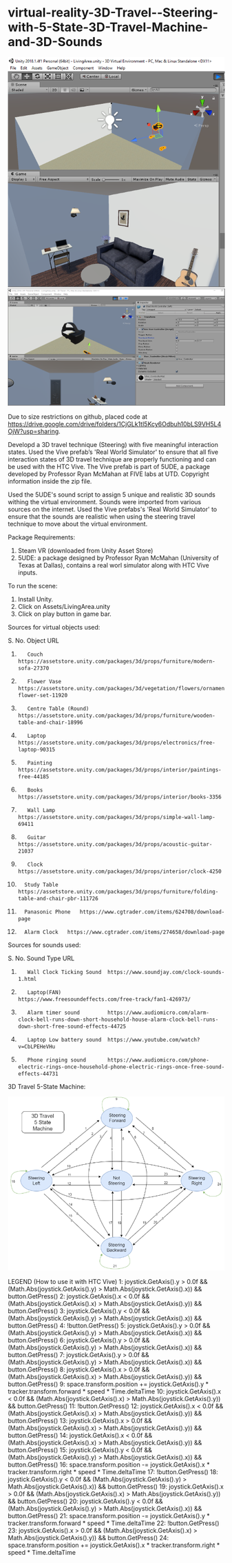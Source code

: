 # virtual-reality-3D-Travel--Steering-with-5-State-3D-Travel-Machine-and-3D-Sounds

![Alt text](screenshot1.png?raw=true "3D Virtual Environment")
![Alt text](screenshot2.png?raw=true "3D Travel")

Due to size restrictions on github, placed code at https://drive.google.com/drive/folders/1CjGLk1tl5Kcy6Odbuh10bLS9VH5L4OjW?usp=sharing. 

Developd a 3D travel technique (Steering) with five meaningful interaction states. Used the Vive prefab’s 'Real World Simulator' to ensure that all five interaction states of 3D travel technique are properly functioning and can be used with the HTC Vive. The Vive prefab is part of 5UDE, a package developed by Professor Ryan McMahan at FIVE labs at UTD. Copyright information inside the zip file.

Used the 5UDE's sound script to assign 5 unique and realistic 3D sounds withing the virtual environment. Sounds were imported from various sources on the internet. Used the Vive prefabs's 'Real World Simulator' to ensure that the sounds are realistic when using the steering travel technique to move about the virtual environment.

Package Requirements:
1. Steam VR (downloaded from Unity Asset Store)
2. 5UDE: a package designed by Professor Ryan McMahan (University of Texas at Dallas), contains a real worl simulator along with HTC Vive inputs.

To run the scene:
1. Install Unity.
2. Click on Assets/LivingArea.unity
3. Click on play button in game bar.

Sources for virtual objects used:

S. No.	Object 	    URL
1.		  Couch	      https://assetstore.unity.com/packages/3d/props/furniture/modern-sofa-27370

2.		  Flower Vase	https://assetstore.unity.com/packages/3d/vegetation/flowers/ornamental-flower-set-11920

3.		  Centre Table (Round)	https://assetstore.unity.com/packages/3d/props/furniture/wooden-table-and-chair-18996

4.		  Laptop	    https://assetstore.unity.com/packages/3d/props/electronics/free-laptop-90315

5.		  Painting	  https://assetstore.unity.com/packages/3d/props/interior/paintings-free-44185

6.		  Books	      https://assetstore.unity.com/packages/3d/props/interior/books-3356

7.		  Wall Lamp	  https://assetstore.unity.com/packages/3d/props/simple-wall-lamp-69411

8.		  Guitar    	https://assetstore.unity.com/packages/3d/props/acoustic-guitar-21037

9.		  Clock	      https://assetstore.unity.com/packages/3d/props/interior/clock-4250

10.		  Study Table	https://assetstore.unity.com/packages/3d/props/furniture/folding-table-and-chair-pbr-111726

11.		  Panasonic Phone 	https://www.cgtrader.com/items/624708/download-page

12.		  Alarm Clock 	https://www.cgtrader.com/items/274658/download-page



Sources for sounds used:

S. No.	Sound Type  	             URL
1.		  Wall Clock Ticking Sound	https://www.soundjay.com/clock-sounds-1.html

2.		  Laptop(FAN)	              https://www.freesoundeffects.com/free-track/fan1-426973/

3.		  Alarm timer sound	        https://www.audiomicro.com/alarm-clock-bell-runs-down-short-household-house-alarm-clock-bell-runs-down-short-free-sound-effects-44725

4.		  Laptop Low battery sound	https://www.youtube.com/watch?v=CbLPEHeVHu

5.		  Phone ringing sound 	    https://www.audiomicro.com/phone-electric-rings-once-household-phone-electric-rings-once-free-sound-effects-44731





3D Travel 5-State Machine: 

![Alt text](3D%20Travel%205%20State%20Machine.png?raw=true "3D Travel 5-State Machine")

 
LEGEND (How to use it with HTC Vive)
1: joystick.GetAxis().y > 0.0f && (Math.Abs(joystick.GetAxis().y) > Math.Abs(joystick.GetAxis().x)) && button.GetPress()
2: joystick.GetAxis().x < 0.0f && (Math.Abs(joystick.GetAxis().x) > Math.Abs(joystick.GetAxis().y)) && button.GetPress()
3: joystick.GetAxis().y < 0.0f && (Math.Abs(joystick.GetAxis().y) > Math.Abs(joystick.GetAxis().x)) && button.GetPress()
4: !button.GetPress()
5: joystick.GetAxis().y > 0.0f && (Math.Abs(joystick.GetAxis().y) > Math.Abs(joystick.GetAxis().x)) && button.GetPress()
6: joystick.GetAxis().y > 0.0f && (Math.Abs(joystick.GetAxis().y) > Math.Abs(joystick.GetAxis().x)) && button.GetPress()
7: joystick.GetAxis().y > 0.0f && (Math.Abs(joystick.GetAxis().y) > Math.Abs(joystick.GetAxis().x)) && button.GetPress()
8: joystick.GetAxis().x > 0.0f && (Math.Abs(joystick.GetAxis().x) > Math.Abs(joystick.GetAxis().y)) && button.GetPress()
9: space.transform.position += joystick.GetAxis().y * tracker.transform.forward * speed * Time.deltaTime
10: joystick.GetAxis().x < 0.0f && (Math.Abs(joystick.GetAxis().x) > Math.Abs(joystick.GetAxis().y)) && button.GetPress()
11: !button.GetPress()
12: joystick.GetAxis().x < 0.0f && (Math.Abs(joystick.GetAxis().x) > Math.Abs(joystick.GetAxis().y)) && button.GetPress()
13: joystick.GetAxis().x > 0.0f && (Math.Abs(joystick.GetAxis().x) > Math.Abs(joystick.GetAxis().y)) && button.GetPress()
14: joystick.GetAxis().x < 0.0f && (Math.Abs(joystick.GetAxis().x) > Math.Abs(joystick.GetAxis().y)) && button.GetPress()
15: joystick.GetAxis().y < 0.0f && (Math.Abs(joystick.GetAxis().y) > Math.Abs(joystick.GetAxis().x)) && button.GetPress()
16: space.transform.position -= joystick.GetAxis().x * tracker.transform.right * speed * Time.deltaTime
17: !button.GetPress()
18: joystick.GetAxis().y < 0.0f && (Math.Abs(joystick.GetAxis().y) > Math.Abs(joystick.GetAxis().x)) && button.GetPress()
19: joystick.GetAxis().x > 0.0f && (Math.Abs(joystick.GetAxis().x) > Math.Abs(joystick.GetAxis().y)) && button.GetPress()
20: joystick.GetAxis().y < 0.0f && (Math.Abs(joystick.GetAxis().y) > Math.Abs(joystick.GetAxis().x)) && button.GetPress()
21: space.transform.position -= joystick.GetAxis().y * tracker.transform.forward * speed * Time.deltaTime
22: !button.GetPress()
23: joystick.GetAxis().x > 0.0f && (Math.Abs(joystick.GetAxis().x) > Math.Abs(joystick.GetAxis().y)) && button.GetPress() 
24: space.transform.position += joystick.GetAxis().x * tracker.transform.right * speed * Time.deltaTime
